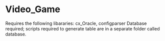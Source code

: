 # Video_Game

Requires the following libararies: cx_Oracle, configparser
Database required; scripts required to generate table are in a separate folder called database.
